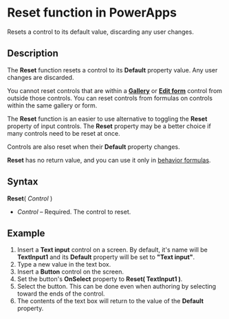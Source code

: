 <properties
	pageTitle="Reset function | Microsoft PowerApps"
	description="Reference information, including syntax and an example, for the Reset function in PowerApps"
	services=""
	suite="powerapps"
	documentationCenter="na"
	authors="gregli-msft"
	manager="anneta"
	editor=""
	tags=""/>

<tags
   ms.service="powerapps"
   ms.devlang="na"
   ms.topic="article"
   ms.tgt_pltfrm="na"
   ms.workload="na"
   ms.date="07/06/2017"
   ms.author="gregli"/>

# Reset function in PowerApps #

Resets a control to its default value, discarding any user changes.  

## Description ##

The **Reset** function resets a control to its **Default** property value.  Any user changes are discarded.

You cannot reset controls that are within a [**Gallery**](../controls/control-gallery.md) or [**Edit form**](../controls/control-form-detail.md) control from outside those controls.  You can reset controls from formulas on controls within the same gallery or form.   

The **Reset** function is an easier to use alternative to toggling the **Reset** property of input controls.  The **Reset** property may be a better choice if many controls need to be reset at once.

Controls are also reset when their **Default** property changes.

**Reset** has no return value, and you can use it only in [behavior formulas](../working-with-formulas-in-depth.md#behavior-formulas).

## Syntax ##

**Reset**( *Control* )

- *Control* – Required. The control to reset.

## Example ##

1. Insert a **Text input** control on a screen.  By default, it's name will be **TextInput1** and its **Default** property will be set to **"Text input"**.
2. Type a new value in the text box.  
3. Insert a **Button** control on the screen.
4. Set the button's **OnSelect** property to **Reset( TextInput1 )**.
5. Select the button.  This can be done even when authoring by selecting toward the ends of the control.
6. The contents of the text box will return to the value of the **Default** property.


